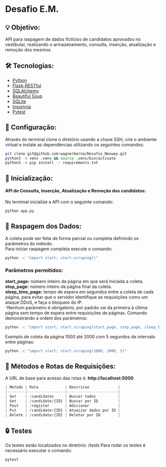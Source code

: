 # Desafio E.M.

## 💡 Objetivo:

API para raspagem de dados fictícios de candidatos aprovados no vestibular, realizando o armazenamento, consulta, inserção, atualização e remoção dos mesmos.

## 🛠 Tecnologias:

- [Python](https://www.python.org/)
- [Flask-RESTful](https://flask-restful.readthedocs.io/)
- [SQLAlchemy](https://www.sqlalchemy.org/)
- [Beautiful Soup](https://www.crummy.com/software/BeautifulSoup/)
- [SQLite](https://www.sqlite.org/)
- [Insomnia](https://insomnia.rest/)
- [Pytest](https://docs.pytest.org)

## 🔨 Configuração:

Através do terminal clone o diretório usando a chave SSH, crie o ambiente virtual e instale as dependências utilizando os seguintes comandos:

```bash
git clone git@github.com:wagnerberna/Desafio_Neoway.git
python3 -m venv .venv && source .venv/bin/activate
python3 -m pip install -r requirements.txt
```

## 📌 Inicialização:

#### API de Consulta, Inserção, Atualização e Remoção dos candidatos:

No terminal inicialize a API com o seguinte comando:

```bash
python app.py
```

## 🎲 Raspagem dos Dados:

A coleta pode ser feita de forma parcial ou completa definindo os parâmetros do método. \
Para iniciar raspagem completa execute o comando:

```bash
python -c "import start; start.scraping()"
```

### Parâmetros permitidos:

**start_page:** número inteiro da página em que será iniciada a coleta. \
**stop_page:** número inteiro da página final da coleta. \
**sleep_time_page:** tempo de espera em segundos entre a coleta de cada página, para evitar que o servidor identifique as requisições como um ataque DDoS, e faça o bloqueio do IP. \
-Nenhum parâmetro é obrigatório, por padrão vai da primeira à última página sem tempo de espera entre requisições de páginas.
Comando demonstrando a ordem dos parâmetros:

```bash
python -c "import start; start.scraping(start_page, stop_page, sleep_time_page)"
```

Exemplo de coleta da página 1000 até 2000 com 5 segundos de intervalo entre páginas:

```bash
python -c "import start; start.scraping(1000, 2000, 5)"
```

## 🔎 Métodos e Rotas de Requisições:

A URL de base para acesso das rotas é:
**http://localhost:5000**

```python
| Metodo | Rota            | Descricao             |
|--------|-----------------|-----------------------|
| Get    | /candidates     | Buscar todos          |
| Get    | /candidate/{ID} | Buscar por ID         |
| Post   | /register       | Adicionar             |
| Put    | /candidate/{ID} | Atuaizar dados por ID |
| Delete | /candidate/{ID} | Deletar por ID        |
```

## 🔒 Testes

Os testes estão localizados no diretório: /tests
Para rodar os testes é necessário executar o comando:

```bash
pytest
```
